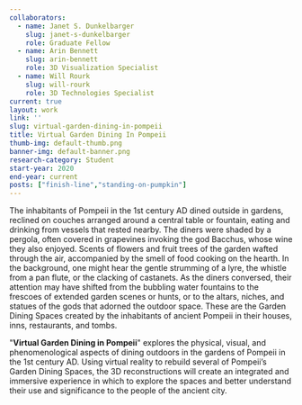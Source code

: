 ```yaml
---
collaborators:
  - name: Janet S. Dunkelbarger
    slug: janet-s-dunkelbarger
    role: Graduate Fellow
  - name: Arin Bennett
    slug: arin-bennett
    role: 3D Visualization Specialist
  - name: Will Rourk
    slug: will-rourk
    role: 3D Technologies Specialist
current: true
layout: work
link: ''
slug: virtual-garden-dining-in-pompeii
title: Virtual Garden Dining In Pompeii
thumb-img: default-thumb.png
banner-img: default-banner.png
research-category: Student
start-year: 2020
end-year: current
posts: ["finish-line","standing-on-pumpkin"]
---
```

The inhabitants of Pompeii in the 1st century AD dined outside in gardens, reclined on couches arranged around a central table or fountain, eating and drinking from vessels that rested nearby. The diners were shaded by a pergola, often covered in grapevines invoking the god Bacchus, whose wine they also enjoyed. Scents of flowers and fruit trees of the garden wafted through the air, accompanied by the smell of food cooking on the hearth. In the background, one might hear the gentle strumming of a lyre, the whistle from a pan flute, or the clacking of castanets. As the diners conversed, their attention may have shifted from the bubbling water fountains to the frescoes of extended garden scenes or hunts, or to the altars, niches, and statues of the gods that adorned the outdoor space. These are the Garden Dining Spaces created by the inhabitants of ancient Pompeii in their houses, inns, restaurants, and tombs. 

"**Virtual Garden Dining in Pompeii**" explores the physical, visual, and phenomenological aspects of dining outdoors in the gardens of Pompeii in the 1st century AD. Using virtual reality to rebuild several of Pompeii’s Garden Dining Spaces, the 3D reconstructions will create an integrated and immersive experience in which to explore the spaces and better understand their use and significance to the people of the ancient city.
